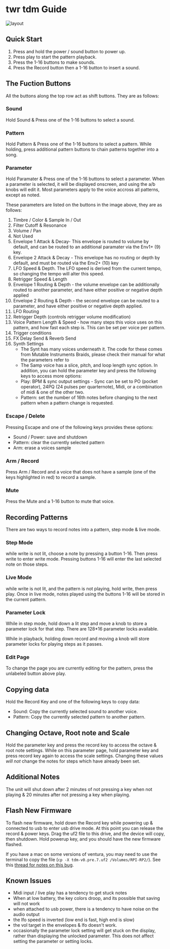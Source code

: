 # twr tdm Guide

![layout](https://user-images.githubusercontent.com/1597/217648968-f9a99f64-c31c-4133-81ce-2ff4c84cad0c.png)

## Quick Start
1. Press and hold the power / sound button to power up.
2. Press play to start the pattern playback.
3. Press the 1-16 buttons to make sounds.
4. Press the Record button then a 1-16 button to insert a sound.

## The Fuction Buttons

All the buttons along the top row act as shift buttons. They are as follows:

### Sound
Hold Sound & Press one of the 1-16 buttons to select a sound.

### Pattern
Hold Pattern & Press one of the 1-16 buttons to select a pattern.
While holding, press additional pattern buttons to chain patterns together into a song.

### Parameter
Hold Paramater & Press one of the 1-16 buttons to select a parameter. When a parameter is selected, it will be displayed onscreen, and using the a/b knobs will edit it. Most parameters apply to the voice accross all patterns, except as noted.

These parameters are listed on the buttons in the image above, they are as follows:
1. Timbre / Color & Sample In / Out
2. Filter Cutoff & Resonance
3. Volume / Pan
4. Not Used
5. Envelope 1 Attack & Decay- This envelope is routed to volume by default, and can be routed to an additional paramater via the Env1+ (9) key.
6. Envelope 2 Attack & Decay - This envelope has no routing or depth by default, and must be routed via the Env2+ (10) key
7. LFO Speed & Depth. The LFO speed is derived from the current tempo, so changing the tempo will alter this speed.
8. Retrigger Speed & Length
9. Envelope 1 Routing & Depth - the volume envelope can be additionally routed to another parameter, and have either positive or negative depth applied
10. Envelope 2 Routing & Depth - the second envelope can be routed to a parameter, and have either positive or negative depth applied.
11. LFO Routing
12. Retrigger Depth (controls retrigger volume modification)
13. Voice Pattern Length & Speed - how many steps this voice uses on this pattern, and how fast each step is. This can be set per voice per pattern.
14. Trigger conditions
15. FX Delay Send & Reverb Send
16. Synth Settings
	- The Synt has many voices underneath it. The code for these comes from Mutable Instruments Braids, please check their manual for what the parameters refer to
	- The Samp voice has a slice, pitch, and loop length sync option.
In addition, you can hold the parameter key and press the following keys to access more options:
	- Play: BPM & sync output settings - Sync can be set to PO (pocket operator), 24PQ (24 pulses per quarternote), Midi, or a combination of midi & one of the other two.
	- Pattern: set the number of 16th notes before changing to the next pattern when a pattern change is requested.

### Escape / Delete
Pressing Escape and one of the following keys provides these options:

- Sound / Power: save and shutdown
- Pattern: clear the currently selected pattern
- Arm: erase a voices sample

### Arm / Record
Press Arm / Record and a voice that does not have a sample (one of the keys highlighted in red) to record a sample.

### Mute
Press the Mute and a 1-16 button to mute that voice.

## Recording Patterns[](https://jonbro.github.io/tdm-guide/#recording-patterns)

There are two ways to record notes into a pattern, step mode & live mode.

### Step Mode[](https://jonbro.github.io/tdm-guide/#step-mode)

while write is not lit, choose a note by pressing a button 1-16. Then press write to enter write mode. Pressing buttons 1-16 will enter the last selected note on those steps.

### Live Mode[](https://jonbro.github.io/tdm-guide/#live-mode)

while write is not lit, and the pattern is not playing, hold write, then press play. Once in live mode, notes played using the buttons 1-16 will be stored in the current pattern.

### Parameter Lock[](https://jonbro.github.io/tdm-guide/#parameter-lock)

While in step mode, hold down a lit step and move a knob to store a parameter lock for that step. There are 128\*16 parameter locks available.

While in playback, holding down record and moving a knob will store parameter locks for playing steps as it passes.

### Edit Page[](https://jonbro.github.io/tdm-guide/#edit-page)

To change the page you are currently editing for the pattern, press the unlabeled button above play.

## Copying data

Hold the Record Key and one of the following keys to copy data:
- Sound: Copy the currently selected sound to another voice. 
- Pattern: Copy the currently selected pattern to another pattern.

## Changing Octave, Root note and Scale

Hold the parameter key and press the record key to access the octave & root note settings.
While on this parameter page, hold parameter key and press record key again to access the scale settings.
Changing these values _will not_ change the notes for steps which have already been set.

## Additional Notes

The unit will shut down after 2 minutes of not pressing a key when not playing & 20 minutes after not pressing a key when playing.

## Flash New Firmware

To flash new firmware, hold down the Record key while powering up & connected to usb to enter usb drive mode. At this point you can release the record & power keys. Drag the uf2 file to this drive, and the device will copy, then shutdown. Hold powerup key, and you should have the new firmware flashed.

If you have a mac on some versions of ventura, you may need to use the terminal to copy the file (`cp -X tdm-v0.pre.7.uf2 /Volumes/RPI-RP2/`). See this [thread for notes on this bug](https://github.com/raspberrypi/pico-sdk/issues/1081).

## Known Issues
- Midi input / live play has a tendency to get stuck notes
- When at low battery, the key colors droop, and its possible that saving will not work
- when attached to usb power, there is a tendency to have noise on the audio output
- the lfo speed is inverted (low end is fast, high end is slow)
- the vol target in the envelopes & lfo doesn't work.
- occasionally the parameter lock setting will get stuck on the display, rather than displaying the unlocked parameter. This does not affect setting the parameter or setting locks.
